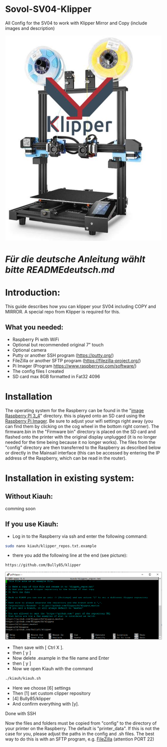 # Sovol-SV04-Klipper
All Config for the SV04 to work with Klipper Mirror and Copy (include images and description)

![KlipperSV04](docs/img/sv04klipper.png)

# _Für die deutsche Anleitung wählt bitte READMEdeutsch.md_

# Introduction:

This guide describes how you can klipper your SV04 including COPY and MIRROR. A special repo from
Klipper is required for this.

## What you needed:

- Raspberry Pi with WiFi
- Optional but recommended original 7" touch
- Optional camera
- Putty or another SSH program (https://putty.org/)
- FileZilla or another SFTP program (https://filezilla-project.org/)
- Pi Imager (Program https://www.raspberrypi.com/software/)
- The config files I created
- SD card max 8GB formatted in Fat32 4096

# Installation

The operating system for the Raspberry can be found in the "[image Raspberry PI 3_4](https://drive.google.com/drive/folders/1rZepxzwUR5QTXRXcv5EBYin_gFiMcKVD)" directory. this is played onto an SD card using the [Raspberry Pi Imager](https://www.raspberrypi.com/software/). Be sure to adjust your wifi settings right away (you can find them by clicking on the cog wheel in the bottom right corner). The firmware.bin in the "Firmware bin" directory is placed on the SD card and flashed onto the printer with the original display unplugged (it is no longer needed for the time being because it no longer works). The files from the "config" directory are then transferred to the Raspberry as described below or directly in the Mainsail interface (this can be accessed by entering the IP address of the Raspberry, which can be read in the router).



# Installation in existing system:

## Without Kiauh:

comming soon

## If you use Kiauh:
- Log in to the Raspberry via ssh and enter the following command:
```sh
sudo nano kiauh/klipper_repos.txt.example
```

- there you add the following line at the end (see picture):
```sh
https://github.com/Bully85/klipper
```

![KiauhSV04](docs/img/klipper_repos.txt.PNG)

- Then save with [ Ctrl X ].
- then [ y ]
- Now delete .example in the file name and Enter
- then [ y ]
- Now we open Kiauh with the command
```sh
./kiauh/kiauh.sh
```
- Here we choose [6] settings
- Then [1] set custom clipper repository
- [4] Bully85/klipper
- And confirm everything with [y].

Done with SSH

Now the files and folders must be copied from "config" to the directory of your printer on the Raspberry. The default is "printer_data". If this is not the case for you, please adjust the paths in the config and .sh files.
The best way to do this is with an SFTP program, e.g. [FileZilla](https://filezilla-project.org/) (attention PORT 22)